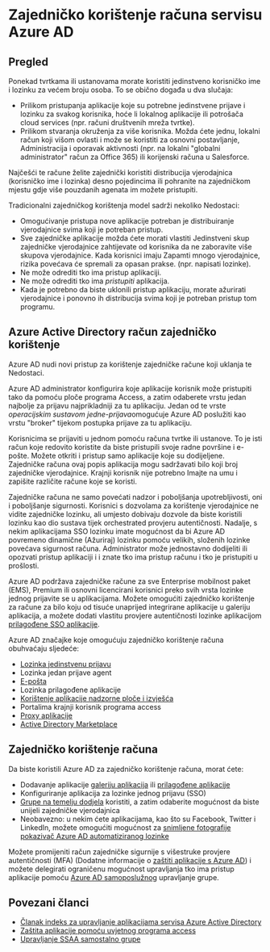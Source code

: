 <properties
    pageTitle="Zajedničko korištenje putem Azure AD |  Microsoft Azure"
    description="U članku se opisuje kako Azure Active Directory omogućuje tvrtki ili ustanova te sigurno zajedničko korištenje račune za lokalni aplikacije i servise u oblaku potrošača."
    services="active-directory"
    documentationCenter=""
    authors="msStevenPo"
    manager="femila"
    editor=""/>

 <tags
    ms.service="active-directory"
    ms.workload="identity"
    ms.tgt_pltfrm="na"
    ms.devlang="na"
    ms.topic="article"
    ms.date="02/09/2016"  
    ms.author="stevenpo"/>

# <a name="sharing-accounts-with-azure-ad"></a>Zajedničko korištenje računa servisu Azure AD

## <a name="overview"></a>Pregled
Ponekad tvrtkama ili ustanovama morate koristiti jedinstveno korisničko ime i lozinku za većem broju osoba. To se obično događa u dva slučaja:

- Prilikom pristupanja aplikacije koje su potrebne jedinstvene prijave i lozinku za svakog korisnika, hoće li lokalnog aplikacije ili potrošača cloud services (npr. računi društvenih mreža tvrtke).
- Prilikom stvaranja okruženja za više korisnika. Možda ćete jednu, lokalni račun koji višom ovlasti i može se koristiti za osnovni postavljanje, Administracija i oporavak aktivnosti (npr. na lokalni "globalni administrator" račun za Office 365) ili korijenski računa u Salesforce.

Najčešći te račune želite zajednički koristiti distribucija vjerodajnica (korisničko ime i lozinka) desno pojedincima ili pohranite na zajedničkom mjestu gdje više pouzdanih agenata im možete pristupiti.

Tradicionalni zajedničkog korištenja model sadrži nekoliko Nedostaci:

- Omogućivanje pristupa nove aplikacije potreban je distribuiranje vjerodajnice svima koji je potreban pristup.
- Sve zajedničke aplikacije možda ćete morati vlastiti Jedinstveni skup zajedničke vjerodajnice zahtijevate od korisnika da ne zaboravite više skupova vjerodajnice. Kada korisnici imaju Zapamti mnogo vjerodajnice, rizika povećava će spremali za opasan prakse. (npr. napisati lozinke).
- Ne može odrediti tko ima pristup aplikaciji.
- Ne može odrediti tko ima *pristupiti* aplikacija.
- Kada je potrebno da biste uklonili pristup aplikaciju, morate ažurirati vjerodajnice i ponovno ih distribucija svima koji je potreban pristup tom programu.

## <a name="azure-active-directory-account-sharing"></a>Azure Active Directory račun zajedničko korištenje

Azure AD nudi novi pristup za korištenje zajedničke račune koji uklanja te Nedostaci.

Azure AD administrator konfigurira koje aplikacije korisnik može pristupiti tako da pomoću ploče programa Access, a zatim odaberete vrstu jedan najbolje za prijavu najprikladniji za tu aplikaciju. Jedan od te vrste *operacijskim sustavom jedne-prijava*omogućuje Azure AD poslužiti kao vrstu "broker" tijekom postupka prijave za tu aplikaciju.

Korisnicima se prijaviti u jednom pomoću računa tvrtke ili ustanove. To je isti račun koje redovito koristite da biste pristupili svoje radne površine i e-pošte. Možete otkriti i pristup samo aplikacije koje su dodijeljene. Zajedničke računa ovaj popis aplikacija mogu sadržavati bilo koji broj zajedničke vjerodajnice. Krajnji korisnik nije potrebno Imajte na umu i zapišite različite račune koje se koristi.

Zajedničke računa ne samo povećati nadzor i poboljšanja upotrebljivosti, oni i poboljšanje sigurnosti. Korisnici s dozvolama za korištenje vjerodajnice ne vidite zajedničke lozinku, ali umjesto dobivaju dozvole da biste koristili lozinku kao dio sustava tijek orchestrated provjeru autentičnosti. Nadalje, s nekim aplikacijama SSO lozinku imate mogućnost da bi Azure AD povremeno dinamične (Ažuriraj) lozinku pomoću velikih, složenih lozinke povećava sigurnost računa. Administrator može jednostavno dodijeliti ili opozvati pristup aplikaciji i i znate tko ima pristup računu i tko je pristupiti u prošlosti.

Azure AD podržava zajedničke račune za sve Enterprise mobilnost paket (EMS), Premium ili osnovni licencirani korisnici preko svih vrsta lozinke jednog prijavite se u aplikacijama. Možete omogućiti zajedničko korištenje za račune za bilo koju od tisuće unaprijed integrirane aplikacije u galeriju aplikacija, a možete dodati vlastitu provjere autentičnosti lozinke aplikacijom [prilagođene SSO aplikacije](active-directory-sso-integrate-saas-apps.md).

Azure AD značajke koje omogućuju zajedničko korištenje računa obuhvaćaju sljedeće:

- [Lozinka jedinstvenu prijavu](active-directory-appssoaccess-whatis.md#password-based-single-sign-on)
- Lozinka jedan prijave agent
- [E-pošta](active-directory-accessmanagement-self-service-group-management.md)
- Lozinka prilagođene aplikacije
- [Korištenje aplikacije nadzorne ploče i izvješća](active-directory-passwords-get-insights.md)
- Portalima krajnji korisnik programa access
- [Proxy aplikacije](active-directory-application-proxy-get-started.md)
- [Active Directory Marketplace](https://azure.microsoft.com/marketplace/active-directory/all/)

## <a name="sharing-an-account"></a>Zajedničko korištenje računa
Da biste koristili Azure AD za zajedničko korištenje računa, morat ćete:

- Dodavanje aplikacije [galeriju aplikacija](https://azure.microsoft.com/marketplace/active-directory/) ili [prilagođene aplikacije](http://blogs.technet.com/b/ad/archive/2015/06/17/bring-your-own-app-with-azure-ad-self-service-saml-configuration-gt-now-in-preview.aspx)
- Konfiguriranje aplikacija za lozinke jednog prijavu (SSO)
- [Grupe na temelju dodjela](active-directory-accessmanagement-group-saasapps.md) koristiti, a zatim odaberite mogućnost da biste unijeli zajedničke vjerodajnica
- Neobavezno: u nekim ćete aplikacijama, kao što su Facebook, Twitter i LinkedIn, možete omogućiti mogućnost za [snimljene fotografije pokazivač Azure AD automatiziranog lozinke](http://blogs.technet.com/b/ad/archive/2015/02/20/azure-ad-automated-password-roll-over-for-facebook-twitter-and-linkedin-now-in-preview.aspx)

Možete promijeniti račun zajedničke sigurnije s višestruke provjere autentičnosti (MFA) (Dodatne informacije o [zaštiti aplikacije s Azure AD](../multi-factor-authentication/multi-factor-authentication-get-started.md)) i možete delegirati ograničenu mogućnost upravljanja tko ima pristup aplikacije pomoću [Azure AD samoposlužnog](active-directory-accessmanagement-self-service-group-management.md) upravljanje grupe.

## <a name="related-articles"></a>Povezani članci

- [Članak indeks za upravljanje aplikacijama servisa Azure Active Directory](active-directory-apps-index.md)
- [Zaštita aplikacije pomoću uvjetnog programa access](active-directory-conditional-access.md)
- [Upravljanje SSAA samostalno grupe](active-directory-accessmanagement-self-service-group-management.md)
